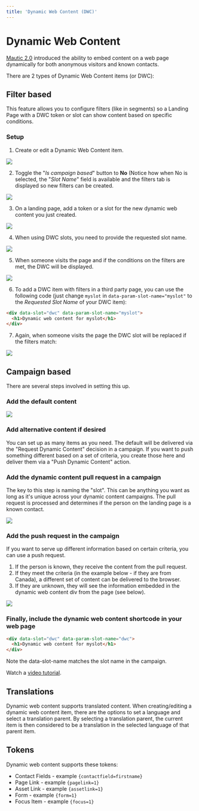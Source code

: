 ```yaml
---
title: 'Dynamic Web Content (DWC)'
---
```


# Dynamic Web Content

[Mautic 2.0][release-2.0.0] introduced the ability to embed content on a web page dynamically for both anonymous visitors and known contacts.

There are 2 types of Dynamic Web Content items (or DWC):

## Filter based

This feature allows you to configure filters (like in segments) so a Landing Page with a DWC token or slot can show content based on specific conditions.

### Setup

1. Create or edit a Dynamic Web Content item.

![](media/form.png)

2. Toggle the "*Is campaign based*" button to **No** (Notice how when No is selected, the "*Slot Name*" field is available and the filters tab is displayed so new filters can be created.

![](media/filters.png)

3. On a landing page, add a token or a slot for the new dynamic web content you just created.

![](media/builder.png)

4. When using DWC slots, you need to provide the requested slot name.

![](media/slot.png)

5. When someone visits the page and if the conditions on the filters are met, the DWC will be displayed.

![](media/page.png)

6. To add a DWC item with filters in a third party page, you can use the following code (just change `myslot` in `data-param-slot-name="myslot"` to the *Requested Slot Name* of your DWC item):

```html
<div data-slot="dwc" data-param-slot-name="myslot">
  <h1>Dynamic web content for myslot</h1>
</div>
```

7. Again, when someone visits the page the DWC slot will be replaced if the filters match:

![](media/third.png)

## Campaign based

There are several steps involved in setting this up.

### Add the default content

![](media/dwc-default.jpg)

### Add alternative content if desired

You can set up as many items as you need.  The default will be delivered via the "Request Dynamic Content" decision in a campaign.  If you want to push something different based on a set of criteria, you create those here and deliver them via a "Push Dynamic Content" action.

### Add the dynamic content pull request in a campaign

The key to this step is naming the "slot".  This can be anything you want as long as it's unique across your dynamic content campaigns.  The pull request is processed and determines if the person on the landing page is a known contact.

![](media/dwc-pull-request.jpg)

### Add the push request in the campaign

If you want to serve up different information based on certain criteria, you can use a push request.

1. If the person is known, they receive the content from the pull request.
2. If they meet the criteria (in the example below - if they are from Canada), a different set of content can be delivered to the browser.
3. If they are unknown, they will see the information embedded in the dynamic web content div from the page (see below).

![](media/dwc-push.jpg)

### Finally, include the dynamic web content shortcode in your web page

```html
<div data-slot="dwc" data-param-slot-name="dwc">
  <h1>Dynamic web content for myslot</h1>
</div>
```

Note the data-slot-name matches the slot name in the campaign.

Watch a [video tutorial][video tutorial].

## Translations

Dynamic web content supports translated content. When creating/editing a dynamic web content item, there are the options to set a language and select a translation parent. By selecting a translation parent, the current item is then considered to be a translation in the selected language of that parent item.

## Tokens

Dynamic web content supports these tokens:

- Contact Fields - example `{contactfield=firstname}`
- Page Link - example `{pagelink=1}`
- Asset Link - example `{assetlink=1}`
- Form - example `{form=1}`
- Focus Item - example `{focus=1}`

[release-2.0.0]: <https://github.com/mautic/mautic/releases/tag/2.0.0>
[video tutorial]: <https://www.youtube.com/watch?v=eChzJm5yBUk>

